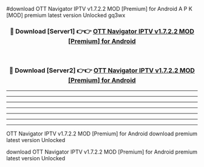 #download OTT Navigator IPTV v1.7.2.2 MOD [Premium] for Android A P K [MOD] premium latest version Unlocked gq3wx 



<div align="center">
<h3>🔴 Download [Server1] 👉👉 <a href="https://apkdownload3.web.app/">OTT Navigator IPTV v1.7.2.2 MOD [Premium] for Android</a></h3><br>

<h3>🔴 Download [Server2] 👉👉 <a href="https://apkdownload3.web.app/">OTT Navigator IPTV v1.7.2.2 MOD [Premium] for Android</a></h3>
</div>





----------------------------------------------------------

----------------------------------------------------------

----------------------------------------------------------

----------------------------------------------------------

----------------------------------------------------------

----------------------------------------------------------

----------------------------------------------------------

OTT Navigator IPTV v1.7.2.2 MOD [Premium] for Android download premium latest version Unlocked

download OTT Navigator IPTV v1.7.2.2 MOD [Premium] for Android premium latest version Unlocked
